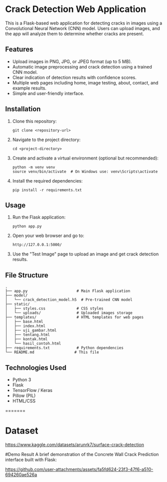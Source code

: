 
# Crack Detection Web Application

This is a Flask-based web application for detecting cracks in images using a Convolutional Neural Network (CNN) model. Users can upload images, and the app will analyze them to determine whether cracks are present.

## Features

- Upload images in PNG, JPG, or JPEG format (up to 5 MB).
- Automatic image preprocessing and crack detection using a trained CNN model.
- Clear indication of detection results with confidence scores.
- Multiple web pages including home, image testing, about, contact, and example results.
- Simple and user-friendly interface.

## Installation

1. Clone this repository:
   ```
   git clone <repository-url>
   ```
2. Navigate to the project directory:
   ```
   cd <project-directory>
   ```
3. Create and activate a virtual environment (optional but recommended):
   ```
   python -m venv venv
   source venv/bin/activate  # On Windows use: venv\Scripts\activate
   ```
4. Install the required dependencies:
   ```
   pip install -r requirements.txt
   ```

## Usage

1. Run the Flask application:
   ```
   python app.py
   ```
2. Open your web browser and go to:
   ```
   http://127.0.0.1:5000/
   ```
3. Use the "Test Image" page to upload an image and get crack detection results.

## File Structure

```
.
├── app.py                      # Main Flask application
├── model/
│   └── crack_detection_model.h5  # Pre-trained CNN model
├── static/
│   ├── styles.css              # CSS styles
│   └── uploads/                # Uploaded images storage
├── templates/                  # HTML templates for web pages
│   ├── base.html
│   ├── index.html
│   ├── uji_gambar.html
│   ├── tentang.html
│   ├── kontak.html
│   └── hasil_contoh.html
├── requirements.txt            # Python dependencies
└── README.md                  # This file
```

## Technologies Used

- Python 3
- Flask
- TensorFlow / Keras
- Pillow (PIL)
- HTML/CSS

=======
# Dataset
https://www.kaggle.com/datasets/arunrk7/surface-crack-detection

#Demo Result
A brief demonstration of the Concrete Wall Crack Prediction interface built with Flask:

https://github.com/user-attachments/assets/fa5fd624-23f3-47f6-a510-694260ae526a


